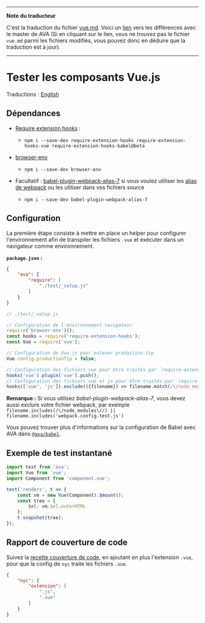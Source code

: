 ___
**Note du traducteur**

C'est la traduction du fichier [vue.md](https://github.com/avajs/ava/blob/master/docs/recipes/vue.md). Voici un [lien](https://github.com/avajs/ava/compare/b4ea43529a6d058a96055735cfa6e7056c009112...master#diff-09533a825d46c23878919cd6e9bb1182) vers les différences avec le master de AVA (Si en cliquant sur le lien, vous ne trouvez pas le fichier `vue.md` parmi les fichiers modifiés, vous pouvez donc en déduire que la traduction est à jour).
___
# Tester les composants Vue.js

Traductions : [English](https://github.com/avajs/ava/blob/master/docs/recipes/vue.md)

## Dépendances

- [Require extension hooks](https://github.com/jackmellis/require-extension-hooks) :
	- `npm i --save-dev require-extension-hooks require-extension-hooks-vue require-extension-hooks-babel@beta`

- [browser-env](browser-testing.md)
	- `npm i --save-dev browser-env`

- Facultatif : [babel-plugin-webpack-alias-7](https://github.com/shortminds/babel-plugin-webpack-alias-7) si vous voulez utiliser les [alias de webpack](https://webpack.js.org/configuration/resolve/#resolve-alias) ou les utiliser dans vos fichiers source
	- `npm i --save-dev babel-plugin-webpack-alias-7`

## Configuration

La première étape consiste à mettre en place un helper pour configurer l'environnement afin de transpiler les fichiers `.vue` et exécuter dans un navigateur comme environnement.

**`package.json` :**

```json
{
	"ava": {
		"require": [
			"./test/_setup.js"
		]
	}
}
```

```js
// ./test/_setup.js

// Configuration de l'environnement navigateur
require('browser-env')();
const hooks = require('require-extension-hooks');
const Vue = require('vue');

// Configuration de Vue.js pour enlever production tip
Vue.config.productionTip = false;

// Configuration des fichiers vue pour être traités par `require-extension-hooks-vue`
hooks('vue').plugin('vue').push();
// Configuration des fichiers vue et js pour être traités par `require-extension-hooks-babel`
hooks(['vue', 'js']).exclude(({filename}) => filename.match(/\/node_modules\//)).plugin('babel').push();
```

**Remarque :** Si vous utilisez _babel-plugin-webpack-alias-7_, vous devez aussi exclure votre fichier webpack, par exemple `filename.includes(/\/node_modules\//) || filename.includes('webpack.config.test.js')`

Vous pouvez trouver plus d'informations sur la configuration de Babel avec AVA dans [`@ava/babel`](https://github.com/avajs/babel).

## Exemple de test instantané

```js
import test from 'ava';
import Vue from 'vue';
import Component from 'component.vue';

test('renders', t => {
	const vm = new Vue(Component).$mount();
	const tree = {
		$el: vm.$el.outerHTML
	};
	t.snapshot(tree);
});
```

## Rapport de couverture de code

Suivez la [recette couverture de code](code-coverage.md), en ajoutant en plus l'extension `.vue`, pour que la config de `nyc` traite les fichiers `.vue`.

```json
{
	"nyc": {
		"extension": [
			".js",
			".vue"
		]
	}
}
```
